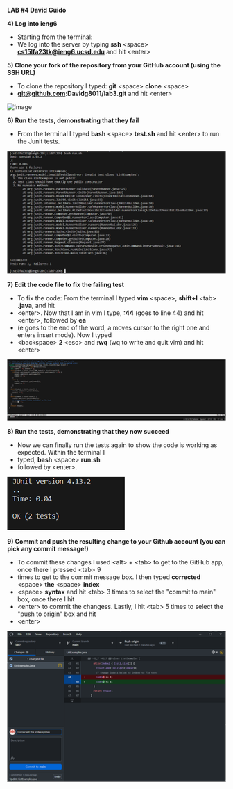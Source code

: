 

**LAB #4 David Guido**


**4) Log into ieng6**

* Starting from the terminal:
* We log into the server by typing **ssh** \<space\>  **cs15lfa23tk@ieng6.ucsd.edu** and hit \<enter\>
  



**5) Clone your fork of the repository from your GitHub account (using the SSH URL)**

* To clone the repository I typed: **git** \<space\>  **clone** \<space\>
* **git@github.com:Davidg8011/lab3.git** and hit \<enter\>

![Image](addnewhere)







**6) Run the tests, demonstrating that they fail**

* From the terminal I typed **bash** \<space\> **test.sh** and hit \<enter\> to run the Junit tests.

![Image](Lab_4_failed_Test.png)







**7) Edit the code file to fix the failing test**

* To fix the code: From the terminal I typed **vim** \<space\>, **shift+l** \<tab\> **.java**, and hit
* \<enter\>. Now that I am in vim I type, **:44** (goes to line 44) and hit \<enter\>, followed by **ea**
* (e goes to the end of the word, a moves cursor to the right one and enters insert mode). Now I typed
* \<backspace\> **2** \<esc\> and **:wq** (wq to write and quit vim) and hit \<enter\>

![Image](Lab_4_vim_editing_VScode.png)






**8) Run the tests, demonstrating that they now succeed**

* Now we can finally run the tests again to show the code is working as expected. Within the terminal I
* typed, **bash** \<space\> **run.sh**
* followed by \<enter\>.


![Image](Lab_4_Junit_running_vscode_yes.png)






**9) Commit and push the resulting change to your Github account (you can pick any commit message!)**

* To commit these changes I used \<alt\> + \<tab\> to get to the GitHub app, once there I pressed \<tab\> 9
* times to get to the commit message box. I then typed **corrected** \<space\> **the** \<space\> **index**
* \<space\> **syntax** and hit \<tab\> 3 times to select the "commit to main" box, once there I hit
* \<enter\> to commit the changess. Lastly, I hit \<tab\> 5 times to select the "push to origin" box and hit
* \<enter\>

![Image](Lab_4_commitingToGIt.png)

